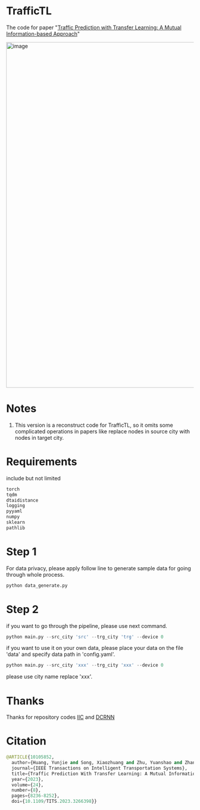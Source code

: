 # TrafficTL
The code for paper "[Traffic Prediction with Transfer Learning: A Mutual Information-based Approach](https://ieeexplore.ieee.org/abstract/document/10105852)"


<img width="929" alt="image" src="https://github.com/hyjocean/TrafficTL/assets/41313661/8b832609-2cbb-4682-acde-74d030edc85a">

# Notes
1. This version is a reconstruct code for TrafficTL, so it omits some complicated operations in papers like replace nodes in source city with nodes in target city.


# Requirements
include but not limited
```python
torch
tqdm
dtaidistance
logging
pyyaml
numpy
sklearn
pathlib
```

# Step 1
For data privacy, please apply follow line to generate sample data for going through whole process.
```python
python data_generate.py
```

# Step 2
if you want to go through the pipeline, please use next command.
```python
python main.py --src_city 'src' --trg_city 'trg' --device 0
```
if you want to use it on your own data, please place your data on the file 'data' and specify data path in 'config.yaml'.
```python
python main.py --src_city 'xxx' --trg_city 'xxx' --device 0
```
please use city name replace 'xxx'.


# Thanks
Thanks for repository codes [IIC](https://github.com/xu-ji/IIC) and [DCRNN](https://github.com/chnsh/DCRNN_PyTorch)

# Citation
```python
@ARTICLE{10105852,
  author={Huang, Yunjie and Song, Xiaozhuang and Zhu, Yuanshao and Zhang, Shiyao and Yu, James J. Q.},
  journal={IEEE Transactions on Intelligent Transportation Systems}, 
  title={Traffic Prediction With Transfer Learning: A Mutual Information-Based Approach}, 
  year={2023},
  volume={24},
  number={8},
  pages={8236-8252},
  doi={10.1109/TITS.2023.3266398}}
```
